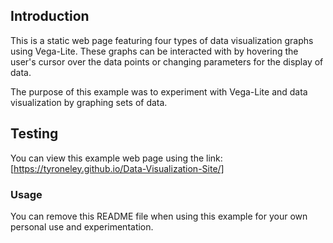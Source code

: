 ## Introduction

This is a static web page featuring four types of data visualization graphs using Vega-Lite. These graphs
can be interacted with by hovering the user's cursor over the data points or changing parameters for the display of data.

The purpose of this example was to experiment with Vega-Lite and data visualization by graphing sets of data.

## Testing

You can view this example web page using the link: [https://tyroneley.github.io/Data-Visualization-Site/]

### Usage

You can remove this README file when using this example for your own personal use and experimentation.